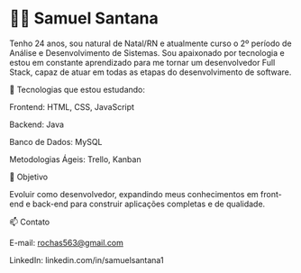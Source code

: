 # 🧑‍💻 Samuel Santana

Tenho 24 anos, sou natural de Natal/RN e atualmente curso o 2º período de Análise e Desenvolvimento de Sistemas.
Sou apaixonado por tecnologia e estou em constante aprendizado para me tornar um desenvolvedor Full Stack, capaz de atuar em todas as etapas do desenvolvimento de software.

🚀 Tecnologias que estou estudando:

Frontend: HTML, CSS, JavaScript

Backend: Java

Banco de Dados: MySQL

Metodologias Ágeis: Trello, Kanban

🎯 Objetivo

Evoluir como desenvolvedor, expandindo meus conhecimentos em front-end e back-end para construir aplicações completas e de qualidade.

📫 Contato

E-mail: rochas563@gmail.com

LinkedIn: linkedin.com/in/samuelsantana1
